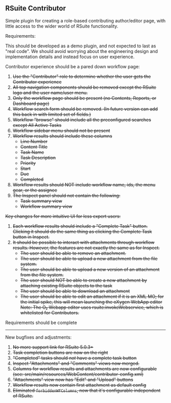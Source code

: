 RSuite Contributor
------------------

Simple plugin for creating a role-based contributing author/editor page, with
little access to the wider world of RSuite functionality.

Requirements:

This should be developed as a demo plugin, and not expected to last as "real code". We should avoid worrying about the engineering design and implementation details and instead focus on user experience.

Contributor experience should be a pared down workflow page:

1. ~~Use the "Contributor" role to determine whether the user gets the Contributor experience~~
1. ~~All top navigation components should be removed except the RSuite logo and the user name/user menu.~~
1. ~~Only the workflow page should be present (no Contents, Reports, or Dashboard page)~~
1. ~~Workflow search form should be removed. (In future version can add this back in with limited set of fields.)~~
1. ~~Workflow "browse" should include all the preconfigured searches except All Active Tasks~~
1. ~~Workflow sidebar menu should not be present~~
1. ~~Workflow results should include these columns~~
	* ~~Line Number~~
	* ~~Content Title~~
	* ~~Task Name~~
	* ~~Task Description~~
	* ~~Priority~~
	* ~~Start~~
	* ~~Due~~
	* ~~Completed~~
1. ~~Workflow results should NOT include workflow name, ids, the menu gear, or the assignee~~
1. ~~The Inspect panel should not contain the following:~~
	* ~~Task summary view~~
	* ~~Workflow summary view~~

~~Key changes for more intuitive UI for less expert users:~~

1. ~~Each workflow results should include a "Complete Task" button. Clicking it should do the same thing as clicking the Complete Task button in Inspect.~~
1. ~~It should be possible to interact with attachments through workflow results. However, the features are not exactly the same as for Inspect.~~
	* ~~The user should be able to remove an attachment.~~
	* ~~The user should be able to upload a new attachment from the file system.~~
	* ~~The user should be able to upload a new version of an attachment from the file system.~~
	* ~~The user should NOT be able to create a new attachment by attaching existing RSuite objects to the task~~
	* ~~The user should be able to download an attachment~~
	* ~~The user should be able to edit an attachment if it is an XML MO; for the initial spike, this will mean launching the oXygen WebApp editor~~
		~~Note: The O₂ Webapp editor uses rsuite:invokeWebservice, which is whitelisted for Contributors.~~

Requirements should be complete

-----

New bugfixes and adjustments:

1. ~~No more support link for RSuite 5.0.3+~~
1. ~~Task completion buttons are now on the right~~
1. ~~"Completed" tasks should _not_ have a complete task button~~
1. ~~Inspect "Attachments" and "Comments" views now merged.~~
1. ~~Columns for workflow results and attachments are now configurable (see: src/main/resources/WebContent/contributor-config.xml)~~
1. ~~"Attachments" view now has "Edit" and "Upload" buttons~~
1. ~~Workflow results now contain first attachment as default config~~
1. ~~Eliminated `forbiddenWFColumns`, now that it's configurable independent of RSuite.~~
